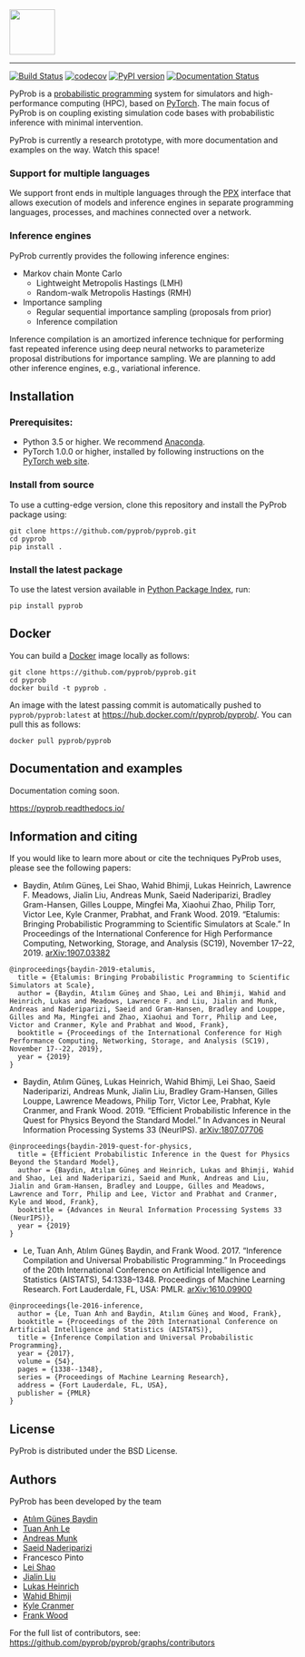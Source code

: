 <div align="left">
  <a href="https://pyprob.readthedocs.io/en/latest/"> <img height="80px" src="docs/source/_static/img/pyprob-logo-large.png"></a>
</div>

-----------------------------------------

[![Build Status](https://travis-ci.org/pyprob/pyprob.svg?branch=master)](https://travis-ci.org/pyprob/pyprob)
[![codecov](https://codecov.io/gh/pyprob/pyprob/branch/master/graph/badge.svg)](https://codecov.io/gh/pyprob/pyprob)
[![PyPI version](https://badge.fury.io/py/pyprob.svg)](https://badge.fury.io/py/pyprob)
[![Documentation Status](https://readthedocs.org/projects/pyprob/badge/?version=latest)](https://pyprob.readthedocs.io/en/latest/?badge=latest)

PyProb is a [probabilistic programming](http://probabilistic-programming.org) system for simulators and high-performance computing (HPC), based on [PyTorch](http://pytorch.org/). The main focus of PyProb is on coupling existing simulation code bases with probabilistic inference with minimal intervention.

PyProb is currently a research prototype, with more
documentation and examples on the way. Watch this space!

### Support for multiple languages

We support front ends in multiple languages through the
[PPX](https://github.com/pyprob/ppx) interface that allows execution of models
and inference engines in separate programming languages, processes, and machines
connected over a network.

### Inference engines

PyProb currently provides the following inference engines:
* Markov chain Monte Carlo
  * Lightweight Metropolis Hastings (LMH)
  * Random-walk Metropolis Hastings (RMH)
* Importance sampling
  * Regular sequential importance sampling (proposals from prior)
  * Inference compilation

Inference compilation is an amortized inference technique for performing fast
repeated inference using deep neural networks to parameterize proposal
distributions for importance sampling. We are planning to add other inference engines, e.g., variational inference.

## Installation

### Prerequisites:

* Python 3.5 or higher. We recommend [Anaconda](https://www.continuum.io/).
* PyTorch 1.0.0 or higher, installed by following instructions on the [PyTorch
  web site](http://pytorch.org/).

### Install from source
To use a cutting-edge version, clone this repository and install the PyProb package using:

```
git clone https://github.com/pyprob/pyprob.git
cd pyprob
pip install .
```

### Install the latest package
To use the latest version available in [Python Package
Index](https://pypi.org/project/pyprob/), run:

```
pip install pyprob
```

## Docker

You can build a [Docker](https://hub.docker.com/search/?type=edition&offering=community) image locally as follows:
```
git clone https://github.com/pyprob/pyprob.git
cd pyprob
docker build -t pyprob .
```

An image with the latest passing commit is automatically pushed to `pyprob/pyprob:latest` at https://hub.docker.com/r/pyprob/pyprob/. You can pull this as follows:
```
docker pull pyprob/pyprob
```

## Documentation and examples

Documentation coming soon.

https://pyprob.readthedocs.io/

## Information and citing

If you would like to learn more about or cite the techniques PyProb uses, please see the following papers:

* Baydin, Atılım Güneş, Lei Shao, Wahid Bhimji, Lukas Heinrich, Lawrence F. Meadows, Jialin Liu, Andreas Munk, Saeid Naderiparizi, Bradley Gram-Hansen, Gilles Louppe, Mingfei Ma, Xiaohui Zhao, Philip Torr, Victor Lee, Kyle Cranmer, Prabhat, and Frank Wood. 2019. “Etalumis: Bringing Probabilistic Programming to Scientific Simulators at Scale.” In Proceedings of the International Conference for High Performance Computing, Networking, Storage, and Analysis (SC19), November 17–22, 2019. [arXiv:1907.03382](https://arxiv.org/abs/1907.03382)
```
@inproceedings{baydin-2019-etalumis,
  title = {Etalumis: Bringing Probabilistic Programming to Scientific Simulators at Scale},
  author = {Baydin, Atılım Güneş and Shao, Lei and Bhimji, Wahid and Heinrich, Lukas and Meadows, Lawrence F. and Liu, Jialin and Munk, Andreas and Naderiparizi, Saeid and Gram-Hansen, Bradley and Louppe, Gilles and Ma, Mingfei and Zhao, Xiaohui and Torr, Philip and Lee, Victor and Cranmer, Kyle and Prabhat and Wood, Frank},
  booktitle = {Proceedings of the International Conference for High Performance Computing, Networking, Storage, and Analysis (SC19), November 17--22, 2019},
  year = {2019}
}
```

* Baydin, Atılım Güneş, Lukas Heinrich, Wahid Bhimji, Lei Shao, Saeid Naderiparizi, Andreas Munk, Jialin Liu, Bradley Gram-Hansen, Gilles Louppe, Lawrence Meadows, Philip Torr, Victor Lee, Prabhat, Kyle Cranmer, and Frank Wood. 2019. “Efficient Probabilistic Inference in the Quest for Physics Beyond the Standard Model.” In Advances in Neural Information Processing Systems 33 (NeurIPS). [arXiv:1807.07706](https://arxiv.org/abs/1807.07706)
```
@inproceedings{baydin-2019-quest-for-physics,
  title = {Efficient Probabilistic Inference in the Quest for Physics Beyond the Standard Model},
  author = {Baydin, Atılım Güneş and Heinrich, Lukas and Bhimji, Wahid and Shao, Lei and Naderiparizi, Saeid and Munk, Andreas and Liu, Jialin and Gram-Hansen, Bradley and Louppe, Gilles and Meadows, Lawrence and Torr, Philip and Lee, Victor and Prabhat and Cranmer, Kyle and Wood, Frank},
  booktitle = {Advances in Neural Information Processing Systems 33 (NeurIPS)},
  year = {2019}
}
```
* Le, Tuan Anh, Atılım Güneş Baydin, and Frank Wood. 2017. “Inference Compilation and Universal Probabilistic Programming.” In Proceedings of the 20th International Conference on Artificial Intelligence and Statistics (AISTATS), 54:1338–1348. Proceedings of Machine Learning Research. Fort Lauderdale, FL, USA: PMLR. [arXiv:1610.09900](https://arxiv.org/abs/1610.09900)
```
@inproceedings{le-2016-inference,
  author = {Le, Tuan Anh and Baydin, Atılım Güneş and Wood, Frank},
  booktitle = {Proceedings of the 20th International Conference on Artificial Intelligence and Statistics (AISTATS)},
  title = {Inference Compilation and Universal Probabilistic Programming},
  year = {2017},
  volume = {54},
  pages = {1338--1348},
  series = {Proceedings of Machine Learning Research},
  address = {Fort Lauderdale, FL, USA},
  publisher = {PMLR}
}
```

## License

PyProb is distributed under the BSD License.

## Authors

PyProb has been developed by the team

* [Atılım Güneş Baydin](http://www.robots.ox.ac.uk/~gunes/)
* [Tuan Anh Le](http://www.tuananhle.co.uk/)
* [Andreas Munk](https://ammunk.com/)
* [Saeid Naderiparizi](https://www.cs.ubc.ca/~saeidnp/)
* Francesco Pinto
* [Lei Shao](https://www.intel.com/content/www/us/en/artificial-intelligence/bios/lei-shao.html)
* [Jialin Liu](https://sites.google.com/site/jailinliu/)
* [Lukas Heinrich](http://www.lukasheinrich.com/)
* [Wahid Bhimji](http://www.nersc.gov/about/nersc-staff/data-analytics-services/wahid-bhimji/)
* [Kyle Cranmer](http://theoryandpractice.org/)
* [Frank Wood](http://www.cs.ubc.ca/~fwood/index.html)

For the full list of contributors, see: https://github.com/pyprob/pyprob/graphs/contributors
